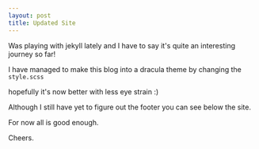 ```yaml
---
layout: post
title: Updated Site
---
```


Was playing with jekyll lately and I have to say it's quite an interesting journey so far!

I have managed to make this blog into a dracula theme by changing the `style.scss`

hopefully it's now better with less eye strain :)

Although I still have yet to figure out the footer you can see below the site.

For now all is good enough.

Cheers.
